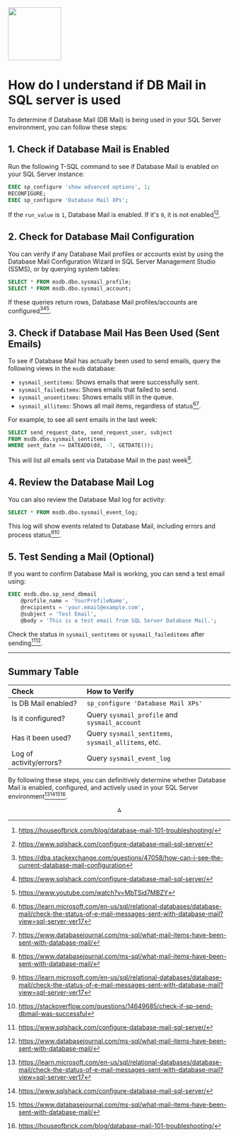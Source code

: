 <img src="https://r2cdn.perplexity.ai/pplx-full-logo-primary-dark%402x.png" class="logo" width="120"/>

# How do I understand if DB Mail in SQL server is used

To determine if Database Mail (DB Mail) is being used in your SQL Server environment, you can follow these steps:

## 1. Check if Database Mail is Enabled

Run the following T-SQL command to see if Database Mail is enabled on your SQL Server instance:

```sql
EXEC sp_configure 'show advanced options', 1;
RECONFIGURE;
EXEC sp_configure 'Database Mail XPs';
```

If the `run_value` is `1`, Database Mail is enabled. If it's `0`, it is not enabled[^7][^5].

## 2. Check for Database Mail Configuration

You can verify if any Database Mail profiles or accounts exist by using the Database Mail Configuration Wizard in SQL Server Management Studio (SSMS), or by querying system tables:

```sql
SELECT * FROM msdb.dbo.sysmail_profile;
SELECT * FROM msdb.dbo.sysmail_account;
```

If these queries return rows, Database Mail profiles/accounts are configured[^3][^5][^9].

## 3. Check if Database Mail Has Been Used (Sent Emails)

To see if Database Mail has actually been used to send emails, query the following views in the `msdb` database:

- `sysmail_sentitems`: Shows emails that were successfully sent.
- `sysmail_faileditems`: Shows emails that failed to send.
- `sysmail_unsentitems`: Shows emails still in the queue.
- `sysmail_allitems`: Shows all mail items, regardless of status[^1][^6].

For example, to see all sent emails in the last week:

```sql
SELECT send_request_date, send_request_user, subject
FROM msdb.dbo.sysmail_sentitems
WHERE sent_date >= DATEADD(dd, -7, GETDATE());
```

This will list all emails sent via Database Mail in the past week[^6].

## 4. Review the Database Mail Log

You can also review the Database Mail log for activity:

```sql
SELECT * FROM msdb.dbo.sysmail_event_log;
```

This log will show events related to Database Mail, including errors and process status[^1][^2].

## 5. Test Sending a Mail (Optional)

If you want to confirm Database Mail is working, you can send a test email using:

```sql
EXEC msdb.dbo.sp_send_dbmail
    @profile_name = 'YourProfileName',
    @recipients = 'your.email@example.com',
    @subject = 'Test Email',
    @body = 'This is a test email from SQL Server Database Mail.';
```

Check the status in `sysmail_sentitems` or `sysmail_faileditems` after sending[^5][^6].

---

## Summary Table

| Check | How to Verify |
| :-- | :-- |
| Is DB Mail enabled? | `sp_configure 'Database Mail XPs'` |
| Is it configured? | Query `sysmail_profile` and `sysmail_account` |
| Has it been used? | Query `sysmail_sentitems`, `sysmail_allitems`, etc. |
| Log of activity/errors? | Query `sysmail_event_log` |

By following these steps, you can definitively determine whether Database Mail is enabled, configured, and actively used in your SQL Server environment[^1][^5][^6][^7].

<div style="text-align: center">⁂</div>

[^1]: https://learn.microsoft.com/en-us/sql/relational-databases/database-mail/check-the-status-of-e-mail-messages-sent-with-database-mail?view=sql-server-ver17

[^2]: https://stackoverflow.com/questions/14649685/check-if-sp-send-dbmail-was-successful

[^3]: https://dba.stackexchange.com/questions/47058/how-can-i-see-the-current-database-mail-configuration

[^4]: https://www.sqlservercentral.com/forums/topic/how-to-detect-whether-database-mail-is-enabled-or-not

[^5]: https://www.sqlshack.com/configure-database-mail-sql-server/

[^6]: https://www.databasejournal.com/ms-sql/what-mail-items-have-been-sent-with-database-mail/

[^7]: https://houseofbrick.com/blog/database-mail-101-troubleshooting/

[^8]: https://learn.microsoft.com/en-us/troubleshoot/sql/tools/troubleshoot-database-mail-issues

[^9]: https://www.youtube.com/watch?v=MbTSid7MBZY

[^10]: https://www.codykonior.com/2015/06/02/check-if-database-mail-is-running/

[^11]: https://houseofbrick.com/blog/monitoring-database-mail-for-sql-server/

